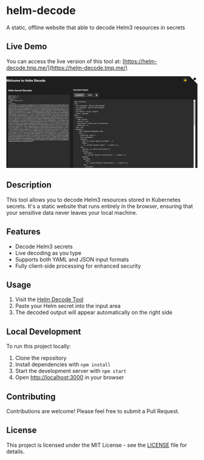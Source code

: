 # helm-decode
A static, offline website that able to decode Helm3 resources in secrets

## Live Demo
You can access the live version of this tool at: [https://helm-decode.tmp.me/](https://helm-decode.tmp.me/)

![](image.png)

## Description
This tool allows you to decode Helm3 resources stored in Kubernetes secrets. It's a static website that runs entirely in the browser, ensuring that your sensitive data never leaves your local machine.

## Features
- Decode Helm3 secrets
- Live decoding as you type
- Supports both YAML and JSON input formats
- Fully client-side processing for enhanced security

## Usage
1. Visit the [Helm Decode Tool](https://helm-decode.tmp.me/)
2. Paste your Helm secret into the input area
3. The decoded output will appear automatically on the right side

## Local Development
To run this project locally:

1. Clone the repository
2. Install dependencies with `npm install`
3. Start the development server with `npm start`
4. Open [http://localhost:3000](http://localhost:3000) in your browser

## Contributing
Contributions are welcome! Please feel free to submit a Pull Request.

## License
This project is licensed under the MIT License - see the [LICENSE](LICENSE) file for details.
